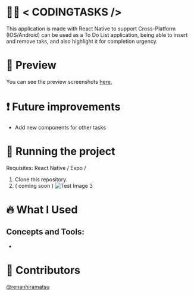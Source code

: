 # 👨‍💻 < CODINGTASKS />
This application is made with React Native to support Cross-Platform (IOS/Android)
<CodingTasks/> can be used as a To Do List application, being able to insert and remove taks, and also highlight it for completion urgency.

# 📱 Preview
You can see the preview screenshots [here.](https://www.renanhiramatsu.com/#3)

# ❗ Future improvements
- Add new components for other tasks

# 🔧 Running the project
Requisites: React Native / Expo / 
1. Clone this repository.
2. ( coming soon )
![Test Image 3](https://drive.google.com/file/d/184tg_axrrl4AC3xeD56-FuAy8FDhhY_J/view?usp=sharing)
# 🔥 What I Used
Concepts and Tools:
- 
- 


# 👨 Contributors
[@renanhiramatsu](https://www.linkedin.com/in/renan-hiramatsu-83583216a/)
